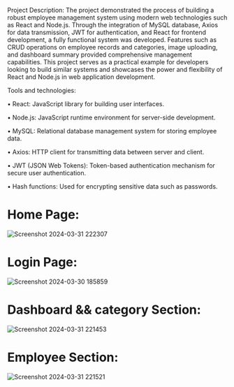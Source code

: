 Project Description:
The project demonstrated the process of building a robust employee management system using modern web technologies such as React and Node.js.
Through the integration of MySQL database, Axios for data transmission, JWT for authentication, and React for frontend development, a fully functional system was developed.
Features such as CRUD operations on employee records and categories, image uploading, and dashboard summary provided comprehensive management capabilities.
This project serves as a practical example for developers looking to build similar systems and showcases the power and flexibility of React and Node.js in web application development.


Tools and technologies:

•	React: JavaScript library for building user interfaces.

•	Node.js: JavaScript runtime environment for server-side development.

•	MySQL: Relational database management system for storing employee data.

•	Axios: HTTP client for transmitting data between server and client.

•	JWT (JSON Web Tokens): Token-based authentication mechanism for secure user authentication.

•	Hash functions: Used for encrypting sensitive data such as passwords.

# Home Page:

![Screenshot 2024-03-31 222307](https://github.com/indhu2010/Employee-Management-System/assets/123257572/fc31343f-8057-4ed4-ae33-7063b16b93ff)


# Login Page:
![Screenshot 2024-03-30 185859](https://github.com/indhu2010/Employee-Management-System/assets/123257572/313ac086-ba59-4c48-90ef-3d4dc983efb6)

# Dashboard && category Section:
![Screenshot 2024-03-31 221453](https://github.com/indhu2010/Employee-Management-System/assets/123257572/b821fbcf-6f0c-4ec3-bdfe-2f6823a0d4fe)

# Employee Section:
![Screenshot 2024-03-31 221521](https://github.com/indhu2010/Employee-Management-System/assets/123257572/bab42c27-0df5-499e-8ffc-aa8a78cf9d8a)


